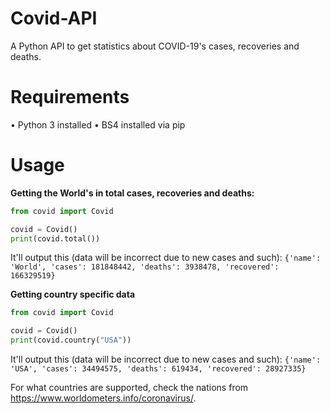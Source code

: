 # Covid-API
A Python API to get statistics about COVID-19's cases, recoveries and deaths.
# Requirements
• Python 3 installed
• BS4 installed via pip
# Usage
**Getting the World's in total cases, recoveries and deaths:**
```python
from covid import Covid

covid = Covid()
print(covid.total())
```
It'll output this (data will be incorrect due to new cases and such):
```{'name': 'World', 'cases': 181848442, 'deaths': 3938478, 'recovered': 166329519}```

**Getting country specific data**
```python
from covid import Covid

covid = Covid()
print(covid.country("USA"))
```
It'll output this (data will be incorrect due to new cases and such):
```{'name': 'USA', 'cases': 34494575, 'deaths': 619434, 'recovered': 28927335}```

For what countries are supported, check the nations from https://www.worldometers.info/coronavirus/.



